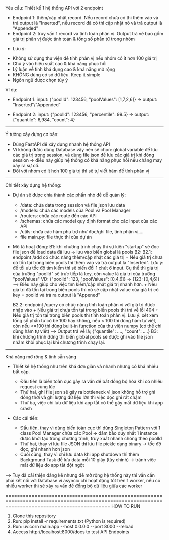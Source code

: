 Yêu cầu: Thiết kế 1 hệ thống API với 2 endpoint
- Endpoint 1: thêm/cập nhật record. Nếu record chưa có thì thêm vào và trả output là "Inserted", nếu record đã có thì cập nhật nó và trả output là "Appended"
- Endpoint 2: truy vấn 1 record và tính toán phân vị. Output trả về bao gồm giá trị phân vị được tính toán & tổng số phần tử trong nhóm

* Lưu ý:
- Không sử dụng thư viện để tính phân vị nếu nhóm có ít hơn 100 giá trị
- Chú ý vào hiệu suất cao & khả năng phục hồi
- Lý luận về tính khá dụng cao & khả năng mở rộng
- KHÔNG dùng cơ sở dữ liệu. Keep it simple
- Ngôn ngữ được chọn tùy ý

Ví dụ:
+ Endpoint 1: 
input: {"poolId": 123456, "poolValues": [1,7,2,6]} -> output: "Inserted"/"Appended"

+ Endpoint 2:
input: {"poolId": 123456, "percentile": 99.5} -> output: {"quantile": 6,984, "count": 4}

-----------------------------------------------------------------------------------------------------------------------------------------------
Ý tưởng xây dựng cơ bản:
- Dùng FastAPI để xây dựng nhanh hệ thống API
- Vì không được dùng Database vậy nên sẽ chọn: global variable để lưu các giá trị trong session, và dùng file json để lưu các giá trị khi đóng session -> điều này giúp hệ thống có khả năng phục hồi nếu chẳng may xảy ra sự cố.
- Đối với nhóm có ít hơn 100 giá trị thì sẽ tự viết hàm để tính phân vị

-----------------------------------------------------------------------------------------------------------------------------------------------
Chi tiết xây dựng hệ thống:
-  Dự án sẽ được chia thành các phần nhỏ để dễ quản lý: 
   + /data: chứa data trong session và file json lưu data
   + /models: chứa các models của Pool và Pool Manager
   + /routers: chứa các route đến các API
   + /schemas: chứa các model quy định format cho các input của các API
   + /utils: chứa các hàm phụ trợ như đọc/ghi file, tính phân vị,...
   + file main.py: file thực thi của dự án

- Mô tả hoạt động:
B1: khi chương trình chạy thì sự kiện "startup" sẽ đọc file json để load data đã lưu -> lưu vào biến global là pools
B2: 
   B2.1: endpoint /add có chức năng thêm/cập nhật các giá trị
      + Nếu giá trị chưa có tồn tại trong biến pools thì thêm vào và trả output là "Inserted". Lưu ý: để tối ưu tốc độ tìm kiếm thì sẽ biến đổi 1 chút ở input. Cụ thể thì giá trị của trường "poolId" sẽ trực tiếp là key, còn value là giá trị của trường "poolValues"
      VD: {"poolId": 123, "poolValues": [0,4,6]} -> {123: [0,4,6]}
      ==> Điều này giúp cho việc tìm kiếm/cập nhật giá trị nhanh hơn.
      + Nếu giá trị đã tồn tại trong biến pools thì nó sẽ cập nhật value của giá trị có key = poolId và trả ra output là "Appened"
   
   B2.2: endpoint /query có chức năng tính toán phân vị với giá trị được nhập vào
      + Nếu giá trị chưa tồn tại trong biến pools thì trả về lỗi 404
      + Nếu giá trị tồn tại trong biến pools thì tính toán phân vị. Lưu ý: xét xem tổng số phần tử có bé 100 hay không, nếu < 100 thì dùng hàm tự viết, còn nếu >=100 thì dùng built-in function của thư viện numpy (có thể chỉ dùng hàm tự viết)
      ==> Output trả về là; {"quantile": ...., "count": ....}
B3: khi chương trình dừng thì biến global pools sẽ được ghi vào file json nhằm khôi phục lại khi chương trình chạy lại.

------------------------------------------------------------------------------------------------------------------------------------------------
Khả năng mở rộng & tính sẵn sàng

- Thiết kế hệ thống như trên khá đơn giản và nhanh nhưng có khá nhiều bất cập.
  + Đầu tiên là biến toàn cục gây ra vấn đề bất đồng bộ hóa khi có nhiều request cùng lúc
  + Thứ hai, ghi file json sẽ gây ra bottleneck vì json không hỗ trợ ghi đồng thời và ghi lượng dữ liệu lớn thì việc đọc ghi rất chậm
  + Thứ ba, việc chỉ lưu dữ liệu khi app tắt có thể gây mất dữ liệu khi app crash

- Các cải tiến:
  + Đầu tiên, thay vì dùng biến toàn cục thì dùng Singleton Pattern với 1 class Pool Manager chứa các Pool -> đảm bảo duy nhất 1 instance được khởi tạo trong chương trình, truy xuất nhanh chóng theo poolId
  + Thứ hai, thay vì lưu file JSON thì lưu file pickle dạng binary -> tốc độ đọc, ghi nhanh hơn json
  + Cuối cùng, thay vì chỉ lưu data khi app shutdown thì thêm Background Task để lưu data mỗi 10 giây (tùy chỉnh) -> tránh việc mất dữ liệu do app tắt đột ngột

==> Tuy đã cải thiện đáng kể nhưng để mở rộng hệ thống này thì vẫn cần phải kết nối với Database vì asyncio chỉ hoạt động tốt trên 1 worker, nếu có nhiều worker thì sẽ xảy ra vấn đề đồng bộ dữ liệu giữa các worker


================================================================================================================================================
HOW TO RUN 
1. Clone this repository
2. Run: pip install -r requirements.txt (Python is required)
3. Run: uvicorn main:app --host 0.0.0.0 --port 8000 --reload
4. Access http://localhost:8000/docs to test API Endpoints